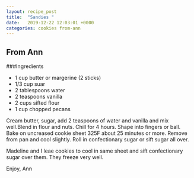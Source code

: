```yaml
---
layout: recipe_post
title:  "Sandies "
date:   2019-12-22 12:03:01 +0000
categories: cookies from-ann
---
```


## From Ann
###Ingredients
* 1 cup butter or margerine (2 sticks)
* 1/3 cup suar
* 2 tablespoons water
* 2 teaspoons vanilla
* 2 cups sifted flour
* 1 cup chopped pecans


Cream butter, sugar, add 2 teaspoons of water and vanilla and mix well.Blend in flour and nuts. Chill for 4 hours. Shape into fingers or ball. Bake on uncreased cookie sheet 325F about 25 minutes or more. Remove from pan and cool slightly. Roll in confectionary sugar or sift sugar all over. 


Madeline and I leae cookies to cool in same sheet and sift confectionary sugar over them. They freeze very well.


Enjoy, Ann
